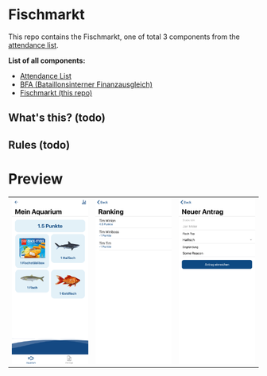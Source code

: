 # Fischmarkt

This repo contains the Fischmarkt, one of total 3 components from the <a href="https://github.com/biersoeckli/attendance-list">attendance list</a>.

<b>List of all components:</b>
- <a href="https://github.com/biersoeckli/attendance-list">Attendance List</a>
- <a href="https://github.com/biersoeckli/bfa">BFA (Bataillonsinterner Finanzausgleich)</a>
- <a href="https://github.com/biersoeckli/fischmarkt">Fischmarkt (this repo)</a>

## What's this? (todo)

## Rules (todo)

# Preview
<table>
  <tr>
    <td>
      <img width="100%" src="assets/screenshot-1.png" />
    </td>
    <td>
      <img width="100%" src="assets/screenshot-2.png" />
    </td>
    <td>
      <img width="100%" src="assets/screenshot-3.png" />
    </td>
  </tr>
</table>
